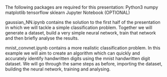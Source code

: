 The following packages are required for this presentation:
Python3
numpy
matplotlib
tensorflow
sklearn
Jupyter Notebook (OPTIONAL)

gaussian_NN.ipynb contains the solution to the first half of the presentation in which we will tackle a simple classification problem. Together we will generate a dataset, build a very simple neural network, train that network and then briefly analyse the results.

mnist_convnet.ipynb contains a more realistic classification problem. In this example we will aim to create an algorithm which can quickly and accurately identify handwritten digits using the mnist handwritten digit dataset. We will go through the same steps as before, importing the dataset, building the neural network, training and analysing.


